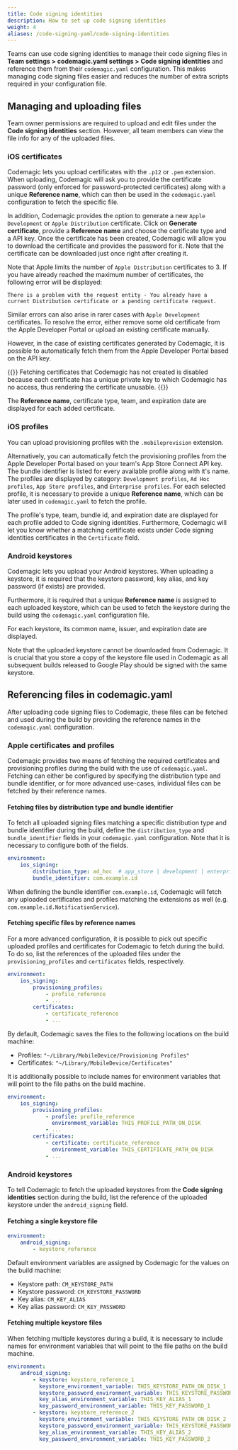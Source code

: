 ```yaml
---
title: Code signing identities
description: How to set up code signing identities
weight: 4
aliases: /code-signing-yaml/code-signing-identities
---
```


Teams can use code signing identities to manage their code signing files in **Team settings > codemagic.yaml settings > Code signing identities** and reference them from their `codemagic.yaml` configuration. This makes managing code signing files easier and reduces the number of extra scripts required in your configuration file.

## Managing and uploading files

Team owner permissions are required to upload and edit files under the **Code signing identities** section. However, all team members can view the file info for any of the uploaded files.

### iOS certificates

Codemagic lets you upload certificates with the `.p12` or `.pem` extension. When uploading, Codemagic will ask you to provide the certificate password (only enforced for password-protected certificates) along with a unique **Reference name**, which can then be used in the `codemagic.yaml` configuration to fetch the specific file.

In addition, Codemagic provides the option to generate a new `Apple Development` or `Apple Distribution` certificate. Click on **Generate certificate**, provide a **Reference name** and choose the certificate type and a API key. Once the certificate has been created, Codemagic will allow you to download the certificate and provides the password for it. Note that the certificate can be downloaded just once right after creating it.

Note that Apple limits the number of `Apple Distribution` certificates to 3. If you have already reached the maximum number of certificates, the following error will be displayed:

```
There is a problem with the request entity - You already have a current Distribution certificate or a pending certificate request.
```

Similar errors can also arise in rarer cases with `Apple Development` certificates. To resolve the error, either remove some old certificate from the Apple Developer Portal or upload an existing certificate manually.

However, in the case of existing certificates generated by Codemagic, it is possible to automatically fetch them from the Apple Developer Portal based on the API key.

{{<notebox>}}
Fetching certificates that Codemagic has not created is disabled because each certificate has a unique private key to which Codemagic has no access, thus rendering the certificate unusable.
{{</notebox>}}

The **Reference name**, certificate type, team, and expiration date are displayed for each added certificate.

### iOS profiles

You can upload provisioning profiles with the `.mobileprovision` extension. 

Alternatively, you can automatically fetch the provisioning profiles from the Apple Developer Portal based on your team's App Store Connect API key. The bundle identifier is listed for every available profile along with it's name. The profiles are displayed by category: `Development profiles`, `Ad Hoc profiles`, `App Store profiles`, and `Enterprise profiles`. For each selected profile, it is necessary to provide a unique **Reference name**, which can be later used in `codemagic.yaml` to fetch the profile.

The profile's type, team, bundle id, and expiration date are displayed for each profile added to Code signing identities. Furthermore, Codemagic will let you know whether a matching certificate exists under Code signing identities certificates in the `Certificate` field.

### Android keystores

Codemagic lets you upload your Android keystores. When uploading a keystore, it is required that the keystore password, key alias, and key password (if exists) are provided.

Furthermore, it is required that a unique **Reference name** is assigned to each uploaded keystore, which can be used to fetch the keystore during the build using the `codemagic.yaml` configuration file. 

For each keystore, its common name, issuer, and expiration date are displayed.


Note that the uploaded keystore cannot be downloaded from Codemagic. It is crucial that you store a copy of the keystore file used in Codemagic as all subsequent builds released to Google Play should be signed with the same keystore.  

## Referencing files in codemagic.yaml

After uploading code signing files to Codemagic, these files can be fetched and used during the build by providing the reference names in the `codemagic.yaml` configuration.

### Apple certificates and profiles

Codemagic provides two means of fetching the required certificates and provisioning profiles during the build with the use of `codemagic.yaml`. Fetching can either be configured by specifying the distribution type and bundle identifier, or for more advanced use-cases, individual files can be fetched by their reference names.

#### Fetching files by distribution type and bundle identifier

To fetch all uploaded signing files matching a specific distribution type and bundle identifier during the build, define the `distribution_type` and `bundle_identifier` fields in your `codemagic.yaml` configuration. Note that it is necessary to configure both of the fields.

```yaml
environment:
    ios_signing:
        distribution_type: ad_hoc  # app_store | development | enterprise
        bundle_identifier: com.example.id
```

When defining the bundle identifier `com.example.id`, Codemagic will fetch any uploaded certificates and profiles matching the extensions as well (e.g. `com.example.id.NotificationService`).

#### Fetching specific files by reference names

For a more advanced configuration, it is possible to pick out specific uploaded profiles and certificates for Codemagic to fetch during the build. To do so, list the references of the uploaded files under the `provisioning_profiles` and `certificates` fields, respectively.

```yaml
environment:
    ios_signing:
        provisioning_profiles:
            - profile_reference
            - ...
        certificates:
            - certificate_reference
            - ...
```

By default, Codemagic saves the files to the following locations on the build machine:
- Profiles: `"~/Library/MobileDevice/Provisioning Profiles"`
- Certificates: `"~/Library/MobileDevice/Certificates"`

It is additionally possible to include names for environment variables that will point to the file paths on the build machine.

```yaml
environment:
    ios_signing:
        provisioning_profiles:
            - profile: profile_reference
              environment_variable: THIS_PROFILE_PATH_ON_DISK
            - ...
        certificates:
            - certificate: certificate_reference
              environment_variable: THIS_CERTIFICATE_PATH_ON_DISK
            - ...
```

### Android keystores

To tell Codemagic to fetch the uploaded keystores from the **Code signing identities** section during the build, list the reference of the uploaded keystore under the `android_signing` field.

#### Fetching a single keystore file

```yaml
environment:
    android_signing:
        - keystore_reference
```

Default environment variables are assigned by Codemagic for the values on the build machine:
- Keystore path: `CM_KEYSTORE_PATH`
- Keystore password: `CM_KEYSTORE_PASSWORD`
- Key alias: `CM_KEY_ALIAS`
- Key alias password: `CM_KEY_PASSWORD`

#### Fetching multiple keystore files

When fetching multiple keystores during a build, it is necessary to include names for environment variables that will point to the file paths on the build machine.

```yaml
environment:
    android_signing:
        - keystore: keystore_reference_1
          keystore_environment_variable: THIS_KEYSTORE_PATH_ON_DISK_1
          keystore_password_environment_variable: THIS_KEYSTORE_PASSWORD_1
          key_alias_environment_variable: THIS_KEY_ALIAS_1
          key_password_environment_variable: THIS_KEY_PASSWORD_1
        - keystore: keystore_reference_2
          keystore_environment_variable: THIS_KEYSTORE_PATH_ON_DISK_2
          keystore_password_environment_variable: THIS_KEYSTORE_PASSWORD_2
          key_alias_environment_variable: THIS_KEY_ALIAS_2
          key_password_environment_variable: THIS_KEY_PASSWORD_2
```